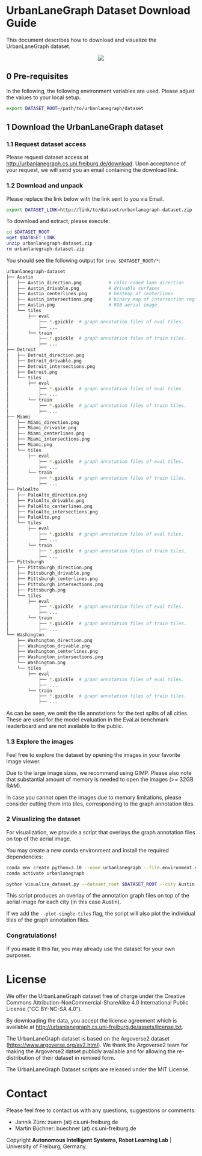 
# UrbanLaneGraph Dataset Download Guide

This document describes how to download and visualize the UrbanLaneGraph dataset.



<p align="center">
  <img src="img/banner.gif" />
</p>


## 0 Pre-requisites

In the following, the following environment variables are used. Please adjust the values to your local setup.


```bash
export DATASET_ROOT=/path/to/urbanlanegraph/dataset
```



## 1 Download the UrbanLaneGraph dataset

### 1.1 Request dataset access

Please request dataset access at http://urbanlanegraph.cs.uni.freiburg.de/download.
Upon acceptance of your request, we will send you an email containing the download link.

### 1.2 Download and unpack

Please replace the link below with the link sent to you via Email.

```bash
export DATASET_LINK=http://link/to/dataset/urbanlanegraph-dataset.zip
```

To download and extract, please execute:

```bash
cd $DATASET_ROOT
wget $DATASET_LINK
unzip urbanlanegraph-dataset.zip
rm urbanlanegraph-dataset.zip
```

You should see the following output for `tree $DATASET_ROOT/*`:


```bash
urbanlanegraph-dataset
├── Austin
│   ├── Austin_direction.png          # color-coded lane direction
│   ├── Austin_drivable.png           # drivable surfaces
│   ├── Austin_centerlines.png        # heatmap of centerlines
│   ├── Austin_intersections.png      # binary map of intersection regions
│   ├── Austin.png                    # RGB aerial image
│   └── tiles
│       ├── eval
│           ├── *.gpickle  # graph annotation files of eval tiles.
│           ├── ...
│       └── train
│           ├── *.gpickle  # graph annotation files of train tiles.
│           ├── ...
├── Detroit
│   ├── Detroit_direction.png
│   ├── Detroit_drivable.png
│   ├── Detroit_intersections.png
│   ├── Detroit.png
│   └── tiles
│       ├── eval
│           ├── *.gpickle  # graph annotation files of eval tiles.
│           ├── ...
│       └── train
│           ├── *.gpickle  # graph annotation files of train tiles.
│           ├── ...
├── Miami
│   ├── Miami_direction.png
│   ├── Miami_drivable.png
│   ├── Miami_centerlines.png  
│   ├── Miami_intersections.png
│   ├── Miami.png
│   └── tiles
│       ├── eval
│           ├── *.gpickle  # graph annotation files of eval tiles.
│           ├── ...
│       └── train
│           ├── *.gpickle  # graph annotation files of train tiles.
│           ├── ...
├── PaloAlto
│   ├── PaloAlto_direction.png
│   ├── PaloAlto_drivable.png
│   ├── PaloAlto_centerlines.png
│   ├── PaloAlto_intersections.png
│   ├── PaloAlto.png
│   └── tiles
│       ├── eval
│           ├── *.gpickle  # graph annotation files of eval tiles.
│           ├── ...
│       └── train
│           ├── *.gpickle  # graph annotation files of train tiles.
│           ├── ...
├── Pittsburgh
│   ├── Pittsburgh_direction.png
│   ├── Pittsburgh_drivable.png
│   ├── Pittsburgh_centerlines.png
│   ├── Pittsburgh_intersections.png
│   ├── Pittsburgh.png
│   └── tiles
│       ├── eval
│           ├── *.gpickle  # graph annotation files of eval tiles.
│           ├── ...
│       └── train
│           ├── *.gpickle  # graph annotation files of train tiles.
│           ├── ...
└── Washington
    ├── Washington_direction.png
    ├── Washington_drivable.png
    ├── Washington_centerlines.png
    ├── Washington_intersections.png
    └── Washington.png
    └── tiles
        ├── eval
            ├── *.gpickle  # graph annotation files of eval tiles.
            ├── ...
        └── train
            ├── *.gpickle  # graph annotation files of train tiles.
            ├── ...

```

As can be seen, we omit the tile annotations for the test splits of all cities. These are used for the model evaluation
in the Eval.ai benchmark leaderboard and are not available to the public.



### 1.3 Explore the images

Feel free to explore the dataset by opening the images in your favorite image viewer.

Due to the large image sizes, we recommend using GIMP. Please also note that substantial amount of
memory is needed to open the images (>= 32GB RAM).

In case you cannot open the images due to memory limitations, please consider cutting them into tiles, corresponding to the graph annotation tiles.





### 2 Visualizing the dataset


For visualization, we provide a script that overlays the graph annotation files on top of the aerial image.

You may create a new conda environment and install the required dependencies:

```bash
conda env create python=3.10 --name urbanlanegraph --file environment.yml
conda activate urbanlanegraph
```


```bash
python visualize_dataset.py --dataset_root $DATASET_ROOT --city Austin
```
This script produces an overlay of the annotation graph files on top of the aerial image for each city (in this case Austin).

If we add the `--plot-single-tiles` flag, the script will also plot the individual tiles of the graph annotation files.





### Congratulations!

If you made it this far, you may already use the dataset for your own purposes.




# License
We offer the UrbanLaneGraph dataset free of charge under the Creative Commons Attribution-NonCommercial-ShareAlike 4.0 International Public License (“CC BY-NC-SA 4.0”).

By downloading the data, you accept the license agreement which is available at http://urbanlanegraph.cs.uni-freiburg.de/assets/license.txt.


The UrbanLaneGraph dataset is based on the Argoverse2 dataset (https://www.argoverse.org/av2.html). We thank the Argoverse2 team for making the Argoverse2 datset publicly available and for allowing the re-distribution of their dataset in remixed form.


The UrbanLaneGraph Dataset scripts are released under the MIT License.



# Contact
Please feel free to contact us with any questions, suggestions or comments:

- Jannik Zürn: zuern (at) cs.uni-freiburg.de
- Martin Büchner: buechner (at) cs.uni-freiburg.de

Copyright **Autonomous Intelligent Systems, Robot Learning Lab** | University of Freiburg, Germany.








